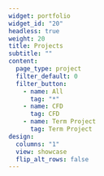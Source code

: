 ```yaml
---
widget: portfolio
widget_id: "20"
headless: true
weight: 20
title: Projects
subtitle: ""
content:
  page_type: project
  filter_default: 0
  filter_button:
    - name: All
      tag: "*"
    - name: CFD
      tag: CFD
    - name: Term Project
      tag: Term Project
design:
  columns: "1"
  view: showcase
  flip_alt_rows: false
---
```

